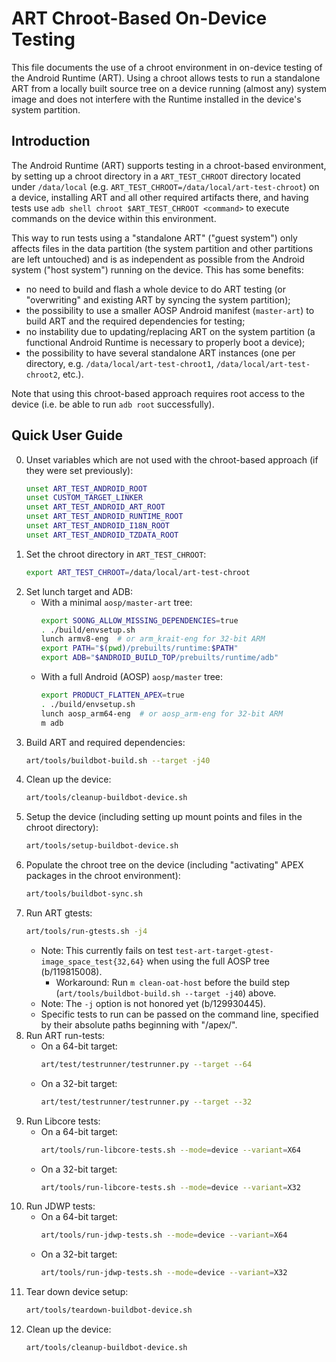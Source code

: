 # ART Chroot-Based On-Device Testing

This file documents the use of a chroot environment in on-device testing of the
Android Runtime (ART). Using a chroot allows tests to run a standalone ART from
a locally built source tree on a device running (almost any) system image and
does not interfere with the Runtime installed in the device's system partition.

## Introduction

The Android Runtime (ART) supports testing in a chroot-based environment, by
setting up a chroot directory in a `ART_TEST_CHROOT` directory located under
`/data/local` (e.g. `ART_TEST_CHROOT=/data/local/art-test-chroot`) on a device,
installing ART and all other required artifacts there, and having tests use `adb
shell chroot $ART_TEST_CHROOT <command>` to execute commands on the device
within this environment.

This way to run tests using a "standalone ART" ("guest system") only affects
files in the data partition (the system partition and other partitions are left
untouched) and is as independent as possible from the Android system ("host
system") running on the device. This has some benefits:

* no need to build and flash a whole device to do ART testing (or "overwriting"
  and existing ART by syncing the system partition);
* the possibility to use a smaller AOSP Android manifest (`master-art`) to build
  ART and the required dependencies for testing;
* no instability due to updating/replacing ART on the system partition (a
  functional Android Runtime is necessary to properly boot a device);
* the possibility to have several standalone ART instances (one per directory,
  e.g. `/data/local/art-test-chroot1`, `/data/local/art-test-chroot2`, etc.).

Note that using this chroot-based approach requires root access to the device
(i.e. be able to run `adb root` successfully).

## Quick User Guide

0. Unset variables which are not used with the chroot-based approach (if they
   were set previously):
   ```bash
   unset ART_TEST_ANDROID_ROOT
   unset CUSTOM_TARGET_LINKER
   unset ART_TEST_ANDROID_ART_ROOT
   unset ART_TEST_ANDROID_RUNTIME_ROOT
   unset ART_TEST_ANDROID_I18N_ROOT
   unset ART_TEST_ANDROID_TZDATA_ROOT
   ```
1. Set the chroot directory in `ART_TEST_CHROOT`:
    ```bash
    export ART_TEST_CHROOT=/data/local/art-test-chroot
    ```
2. Set lunch target and ADB:
    * With a minimal `aosp/master-art` tree:
        ```bash
        export SOONG_ALLOW_MISSING_DEPENDENCIES=true
        . ./build/envsetup.sh
        lunch armv8-eng  # or arm_krait-eng for 32-bit ARM
        export PATH="$(pwd)/prebuilts/runtime:$PATH"
        export ADB="$ANDROID_BUILD_TOP/prebuilts/runtime/adb"
        ```
    * With a full Android (AOSP) `aosp/master` tree:
        ```bash
        export PRODUCT_FLATTEN_APEX=true
        . ./build/envsetup.sh
        lunch aosp_arm64-eng  # or aosp_arm-eng for 32-bit ARM
        m adb
        ```
3. Build ART and required dependencies:
    ```bash
    art/tools/buildbot-build.sh --target -j40
    ```
4. Clean up the device:
    ```bash
    art/tools/cleanup-buildbot-device.sh
    ```
5. Setup the device (including setting up mount points and files in the chroot directory):
    ```bash
    art/tools/setup-buildbot-device.sh
    ```
6. Populate the chroot tree on the device (including "activating" APEX packages
   in the chroot environment):
    ```bash
    art/tools/buildbot-sync.sh
    ```
7. Run ART gtests:
    ```bash
    art/tools/run-gtests.sh -j4
    ```
    * Note: This currently fails on test
    `test-art-target-gtest-image_space_test{32,64}` when using the full AOSP
    tree (b/119815008).
        * Workaround: Run `m clean-oat-host` before the build step
        (`art/tools/buildbot-build.sh --target -j40`) above.
    * Note: The `-j` option is not honored yet (b/129930445).
    * Specific tests to run can be passed on the command line, specified by
    their absolute paths beginning with "/apex/".
8. Run ART run-tests:
    * On a 64-bit target:
        ```bash
        art/test/testrunner/testrunner.py --target --64
        ```
    * On a 32-bit target:
        ```bash
        art/test/testrunner/testrunner.py --target --32
        ```
9. Run Libcore tests:
    * On a 64-bit target:
        ```bash
        art/tools/run-libcore-tests.sh --mode=device --variant=X64
        ```
    * On a 32-bit target:
        ```bash
        art/tools/run-libcore-tests.sh --mode=device --variant=X32
        ```
10. Run JDWP tests:
    * On a 64-bit target:
        ```bash
        art/tools/run-jdwp-tests.sh --mode=device --variant=X64
        ```
    * On a 32-bit target:
        ```bash
        art/tools/run-jdwp-tests.sh --mode=device --variant=X32
        ```
11. Tear down device setup:
    ```bash
    art/tools/teardown-buildbot-device.sh
    ```
12. Clean up the device:
    ```bash
    art/tools/cleanup-buildbot-device.sh
    ```
